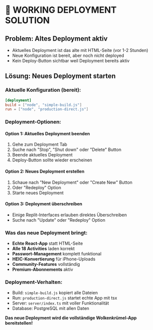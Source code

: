 # 🚀 WORKING DEPLOYMENT SOLUTION

## Problem: Altes Deployment aktiv
- Aktuelles Deployment ist das alte mit HTML-Seite (vor 1-2 Stunden)
- Neue Konfiguration ist bereit, aber noch nicht deployed
- Kein Deploy-Button sichtbar weil Deployment bereits aktiv

## Lösung: Neues Deployment starten

### Aktuelle Konfiguration (bereit):
```toml
[deployment]
build = ["node", "simple-build.js"]
run = ["node", "production-direct.js"]
```

### Deployment-Optionen:

#### Option 1: Aktuelles Deployment beenden
1. Gehe zum Deployment Tab
2. Suche nach "Stop", "Shut down" oder "Delete" Button
3. Beende aktuelles Deployment
4. Deploy-Button sollte wieder erscheinen

#### Option 2: Neues Deployment erstellen
1. Schaue nach "New Deployment" oder "Create New" Button
2. Oder "Redeploy" Option
3. Starte neues Deployment

#### Option 3: Deployment überschreiben
- Einige Replit-Interfaces erlauben direktes Überschreiben
- Suche nach "Update" oder "Redeploy" Option

### Was das neue Deployment bringt:
- **Echte React-App** statt HTML-Seite
- **Alle 18 Activities** laden korrekt
- **Passwort-Management** komplett funktional
- **HEIC-Konvertierung** für iPhone-Uploads
- **Community-Features** vollständig
- **Premium-Abonnements** aktiv

### Deployment-Verhalten:
- Build: `simple-build.js` kopiert alle Dateien
- Run: `production-direct.js` startet echte App mit tsx
- Server: `server/index.ts` mit voller Funktionalität
- Database: PostgreSQL mit allen Daten

**Das neue Deployment wird die vollständige Wolkenkrümel-App bereitstellen!**